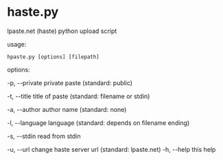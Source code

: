 haste.py
========

lpaste.net (haste) python upload script

usage:

  `hpaste.py [options] [filepath]`

  options:

  -p, --private    private paste (standard: public)
  
  -t, --title      title of paste (standard: filename or stdin)
  
  -a, --author     author name  (standard: none)
  
  -l, --language   language (standard: depends on filename ending)
  
  -s, --stdin      read from stdin
  
  -u, --url        change haste server url (standard: lpaste.net) 
  -h, --help       this help
